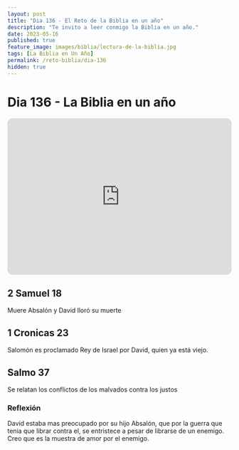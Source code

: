 ```yaml
---
layout: post
title: "Dia 136 - El Reto de la Biblia en un año"
description: "Te invito a leer conmigo la Biblia en un año."
date: 2023-05-16
published: true
feature_image: images/biblia/lectura-de-la-biblia.jpg
tags: [La Biblia en Un Año]
permalink: /reto-biblia/dia-136
hidden: true
---
```


# Dia 136 - La Biblia en un año
<iframe style="border-radius:12px" src="https://open.spotify.com/embed/episode/6mB7NchemSEvhO6qT499QJ?utm_source=generator" width="100%" height="352" frameBorder="0" allowfullscreen="" allow="autoplay; clipboard-write; encrypted-media; fullscreen; picture-in-picture" loading="lazy"></iframe>

## 2 Samuel 18
Muere Absalón y David lloró su muerte

## 1 Cronicas 23
Salomón es proclamado Rey de Israel por David, quien ya está viejo.

## Salmo 37
Se relatan los conflictos de los malvados contra los justos

### Reflexión
David estaba mas preocupado por su hijo Absalón, que por la guerra que tenia que librar contra el, se entristece a pesar de librarse de un enemigo. Creo que es la muestra de amor por el enemigo.